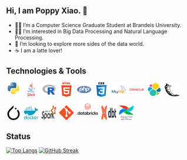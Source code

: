 ## Hi, I am Poppy Xiao. 👋

- 👩‍💻 I’m a Computer Science Graduate Student at Brandeis University.
- 🙋‍♀️ I’m interested in Big Data Processing and Natural Language Processing.
- 💞️ I’m looking to explore more sides of the data world.
- :coffee: I am a latte lover!

## Technologies & Tools
<div>
  <img src="https://github.com/xwanyue0221/Self-Learning/blob/main/icons/python.svg" title="Python" alt="Python" width="40" height="40"/>&nbsp;
  <img src="https://github.com/xwanyue0221/Self-Learning/blob/main/icons/java.svg" title="Java" alt="Java" width="40" height="40"/>&nbsp;
  <img src="https://github.com/xwanyue0221/Self-Learning/blob/main/icons/r.svg"  title="R" alt="R" width="40" height="40"/>&nbsp;
  <img src="https://github.com/xwanyue0221/Self-Learning/blob/main/icons/html.svg"  title="HTML" alt="HTML" width="40" height="40"/>&nbsp;
  <img src="https://github.com/xwanyue0221/Self-Learning/blob/main/icons/php.svg"  title="PHP" alt="PHP" width="40" height="40"/>&nbsp;
  <img src="https://github.com/xwanyue0221/Self-Learning/blob/main/icons/css.svg"  title="CSS" alt="CSS" width="40" height="40"/>&nbsp;
  <img src="https://github.com/xwanyue0221/Self-Learning/blob/main/icons/mysql.svg"  title="MySQL" alt="MySQL" width="40" height="40"/>&nbsp;
  <img src="https://github.com/xwanyue0221/Self-Learning/blob/main/icons/oracle.svg" title="Oracle" alt="Oracle" width="40" height="40"/>&nbsp;
  <img src="https://github.com/xwanyue0221/Self-Learning/blob/main/icons/elastic.svg" title="Elastic" alt="Elastic" width="40" height="40"/>&nbsp;
  <img src="https://github.com/xwanyue0221/Self-Learning/blob/main/icons/flask.svg" title="Flask" **alt="Flask" width="40" height="40"/>&nbsp;
  <img src="https://github.com/xwanyue0221/Self-Learning/blob/main/icons/pytorch.svg" title="Pytorch" **alt="Pytorch" width="40" height="40"/>&nbsp;
  <img src="https://github.com/xwanyue0221/Self-Learning/blob/main/icons/docker.svg" title="Docker" **alt="Docker" width="40" height="40"/>&nbsp;
  <img src="https://github.com/xwanyue0221/Self-Learning/blob/main/icons/spark.svg" title="Spark" **alt="Spark" width="40" height="40"/>&nbsp;
  <img src="https://github.com/xwanyue0221/Self-Learning/blob/main/icons/git.svg" title="Git" **alt="Git" width="40" height="40"/>&nbsp;
  <img src="https://github.com/xwanyue0221/Self-Learning/blob/main/icons/databricks.svg"  title="Databricks" alt="Databricks" width="60" height="60"/>&nbsp;
  <img src="https://github.com/xwanyue0221/Self-Learning/blob/main/icons/dbt.svg" title="DBT" **alt="DBT" width="40" height="40"/>&nbsp;
  <img src="https://github.com/xwanyue0221/Self-Learning/blob/main/icons/airflow.svg" title="Airflow" **alt="Airflow" width="40" height="40"/>&nbsp;
</div>

## Status
[![Top Langs](https://github-readme-stats.vercel.app/api/top-langs/?username=xwanyue0221&hide=html,css,scss&&layout=compact&theme=tokyonight)](https://github.com/anuraghazra/github-readme-stats)
[![GitHub Streak](http://github-readme-streak-stats.herokuapp.com?user=xwanyue0221&theme=tokyonight&background=000000)](https://git.io/streak-stats)

